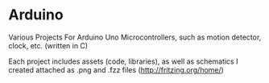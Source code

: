 # Arduino

Various Projects For Arduino Uno Microcontrollers, such as motion detector, clock, etc. (written in C)

Each project includes assets (code, libraries), as well as schematics I created attached as .png and .fzz files (http://fritzing.org/home/)
